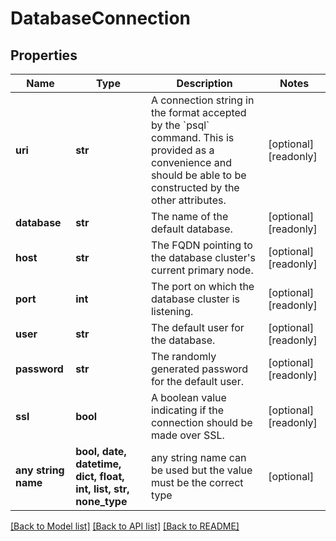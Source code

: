 # DatabaseConnection


## Properties
Name | Type | Description | Notes
------------ | ------------- | ------------- | -------------
**uri** | **str** | A connection string in the format accepted by the &#x60;psql&#x60; command. This is provided as a convenience and should be able to be constructed by the other attributes. | [optional] [readonly] 
**database** | **str** | The name of the default database. | [optional] [readonly] 
**host** | **str** | The FQDN pointing to the database cluster&#39;s current primary node. | [optional] [readonly] 
**port** | **int** | The port on which the database cluster is listening. | [optional] [readonly] 
**user** | **str** | The default user for the database. | [optional] [readonly] 
**password** | **str** | The randomly generated password for the default user. | [optional] [readonly] 
**ssl** | **bool** | A boolean value indicating if the connection should be made over SSL. | [optional] [readonly] 
**any string name** | **bool, date, datetime, dict, float, int, list, str, none_type** | any string name can be used but the value must be the correct type | [optional]

[[Back to Model list]](../README.md#documentation-for-models) [[Back to API list]](../README.md#documentation-for-api-endpoints) [[Back to README]](../README.md)


